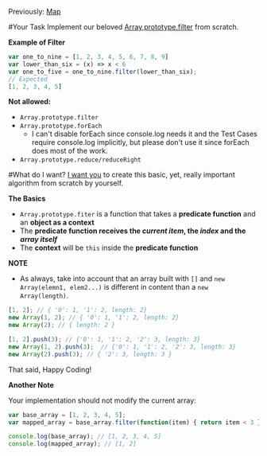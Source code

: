 Previously: [Map](http://www.codewars.com/kata/558ccca75f511f2b0d0000f7)

#Your Task
Implement our beloved [Array,prototype.filter](https://developer.mozilla.org/en-US/docs/Web/JavaScript/Reference/Global_Objects/Array/filter) from scratch.

**Example of Filter**
```javascript
var one_to_nine = [1, 2, 3, 4, 5, 6, 7, 8, 9]
var lower_than_six = (x) => x < 6
var one_to_five = one_to_nine.filter(lower_than_six);
// Expected
[1, 2, 3, 4, 5]
```

**Not allowed:**

* `Array.prototype.filter`
* `Array.prototype.forEach`
    * I can't disable forEach since console.log needs it and the Test Cases require console.log implicitly, but please don't use it since forEach does most of the work.
* `Array.prototype.reduce/reduceRight`

#What do I want?
[I want you](https://upload.wikimedia.org/wikipedia/commons/c/c0/I_want_you.jpg) to create this basic, yet, really important algorithm from scratch by yourself.

**The Basics**

* `Array.prototype.fiter` is a function that takes a **predicate function** and an **object as a context**
* The **predicate function receives the *current item*, the *index* and the *array itself***
* The **context** will be `this` inside the **predicate function**

**NOTE**

* As always, take into account that an array built with `[]` and `new Array(elemn1, elem2...)` is different in content than a `new Array(length)`.

```javascript
[1, 2]; // { '0': 1, '1': 2, length: 2}
new Array(1, 2); // { '0': 1, '1': 2, length: 2}
new Array(2); // { length: 2 }

[1, 2].push(3); // {'0': 1, '1': 2, '2': 3, length: 3}
new Array(1, 2).push(3);  // {'0': 1, '1': 2, '2': 3, length: 3}
new Array(2).push(3); // { '2': 3, length: 3 }
```

That said, Happy Coding!

**Another Note**

Your implementation should not modify the current array:
```javascript
var base_array = [1, 2, 3, 4, 5];
var mapped_array = base_array.filter(function(item) { return item < 3 });

console.log(base_array); // [1, 2, 3, 4, 5]
console.log(mapped_array); // [1, 2]
```
